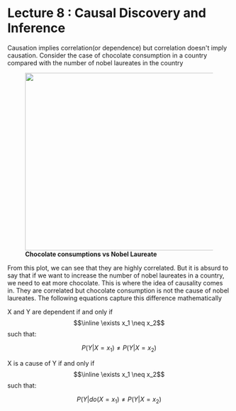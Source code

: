 
# Lecture 8 : Causal Discovery and Inference
Causation implies correlation(or dependence) but correlation doesn't imply causation. Consider the case of chocolate consumption in a country compared with the number of nobel laureates in the country

<figure>
  <div class="row">
    <div class="col two">
      <img src="{{ '/assets/img/notes/lecture-08/scribe1.jpg' | relative_url }}"  width="600" height="400" />
    </div>
  </div>
  <figcaption>
    <strong>Chocolate consumptions vs Nobel Laureate</strong>
  </figcaption>
</figure>

From this plot, we can see that they are highly correlated. But it is absurd to say that if we want to increase the number of nobel laureates in a country, we need to eat more chocolate. This is where the idea of causality comes in. They are correlated but chocolate consumption is not the cause of nobel laureates. The following equations capture this difference mathematically

X and Y are dependent if and only if $$\inline \exists x_1 \neq x_2$$ such that:

$$P(Y|X=x_1) \neq P(Y|X=x_2) $$

X is a cause of Y if and only if $$\inline \exists x_1 \neq x_2$$ such that:

$$  P(Y|do(X=x_1) \neq P(Y|X=x_2) $$
